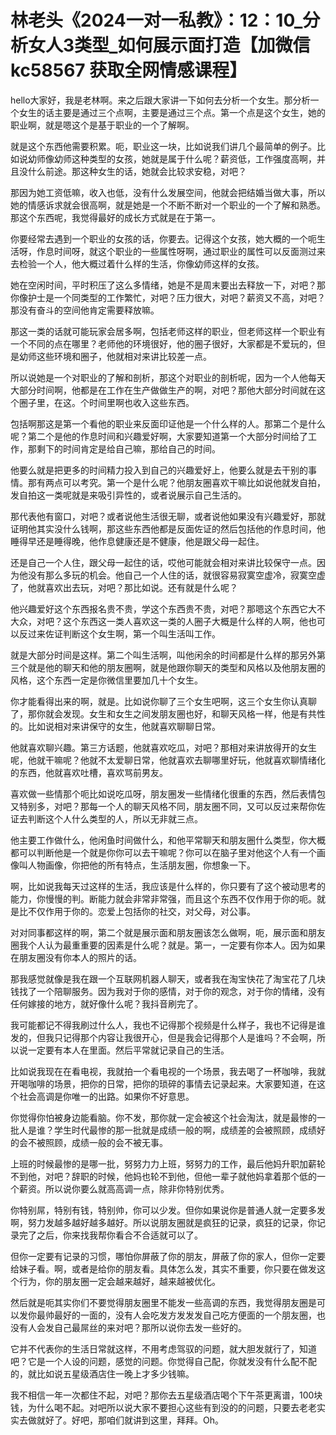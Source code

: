 # 林老头《2024一对一私教》：12：10_分析女人3类型_如何展示面打造【加微信 kc58567 获取全网情感课程】

hello大家好，我是老林啊。来之后跟大家讲一下如何去分析一个女生。那分析一个女生的话主要是通过三个点啊，主要是通过三个点。第一个点是这个女生，她的职业啊，就是嗯这个是基于职业的一个了解啊。

就是这个东西他需要积累。呃，职业这一块，比如说我们讲几个最简单的例子。比如说幼师像幼师这种类型的女孩，她就是属于什么呢？薪资低，工作强度高啊，并且没什么前途。那这种女生的话，她就会比较求安稳，对吧？

那因为她工资低嘛，收入也低，没有什么发展空间，他就会把结婚当做大事，所以她的情感诉求就会很高啊，就是她是一个不断不断对一个职业的一个了解和熟悉。那这个东西呢，我觉得最好的成长方式就是在于第一。

你要经常去遇到一个职业的女孩的话，你要去。记得这个女孩，她大概的一个呃生活呀，作息时间呀，就这个职业的一些属性呀啊，通过职业的属性可以反面测过来去检验一个人，他大概过着什么样的生活，你像幼师这样的女孩。

她在空闲时间，平时积压了这么多情绪，她是不是周末要出去释放一下，对吧？那你像护士是一个同类型的工作繁忙，对吧？压力很大，对吧？薪资又不高，对吧？那没有奋斗的空间他肯定需要释放嘛。

那这一类的话就可能玩家会居多啊，包括老师这样的职业，但老师这样一个职业有一个不同的点在哪里？老师他的环境很好，他的圈子很好，大家都是不爱玩的，但是幼师这些环境和圈子，他就相对来讲比较差一点。

所以说她是一个对职业的了解和剖析，那这个对职业的剖析呢，因为一个人他每天大部分时间啊，他都是在工作在生产做做生产的啊，对吧？那他大部分时间就在这个圈子里，在这。个时间里啊也收入这些东西。

包括啊那这是第一个看他的职业来反面印证他是一个什么样的人。那第二个是什么呢？第二个是他的作息时间和兴趣爱好啊，大家要知道第一个大部分时间给了工作，那剩下的时间肯定是给自己嘛，那给自己的时间。

他要么就是把更多的时间精力投入到自己的兴趣爱好上，他要么就是去干别的事情。那有两点可以考究。第一个是什么呢？他朋友圈喜欢干嘛比如说他就发自拍，发自拍这一类呢就是来吸引异性的，或者说展示自己生活的。

那代表他有窗口，对吧？或者说他生活很无聊，或者说他如果没有兴趣爱好，那就证明他其实没什么钱啊，那这些东西他都是反面佐证的然后包括他的作息时间，他睡得早还是睡得晚，他作息健康还是不健康，他是跟父母一起住。

还是自己一个人住，跟父母一起住的话，哎他可能就会相对来讲比较保守一点。因为他没有那么多玩的机会。他自己一个人住的话，就很容易寂寞空虚冷，寂寞空虚了，他就喜欢出去玩，对吧？那比如说。还有就是什么呢？

他兴趣爱好这个东西报名贵不贵，学这个东西贵不贵，对吧？那嗯这个东西它大不大众，对吧？这个东西这一类人喜欢这一类的人圈子大概是什么样的人啊，他也可以反过来佐证判断这个女生啊，第一个叫生活叫工作。

就是大部分时间是这样。第二个叫生活啊，叫他闲余的时间都是什么样的那另外第三个就是他的聊天和他的朋友圈啊，就是他跟你聊天的类型和风格以及他朋友圈的风格，这个东西一定是你微信里要加几十个女生。

你才能看得出来的啊，就是。比如说你聊了三个女生吧啊，这三个女生你认真聊了，那你就会发现。女生和女生之间发朋友圈也好，和聊天风格一样，他是有共性的。比如说相对来讲保守的女生，他就喜欢聊聊日常。

他就喜欢聊兴趣。第三方话题，他就喜欢吃瓜，对吧？那相对来讲放得开的女生呢，他就干嘛呢？他就不太爱聊日常，他就喜欢去聊哪里好玩，他就喜欢聊情绪化的东西，他就喜欢吐槽，喜欢骂前男友。

喜欢做一些情那个呃比如说吃瓜呀，朋友圈发一些情绪化很重的东西，然后表情包又特别多，对吧？那每一个人的聊天风格不同，朋友圈不同，又可以反过来帮你佐证去判断这个人什么类型的人，所以无非就三点。

他主要工作做什么，他闲鱼时间做什么，和他平常聊天和朋友圈什么类型，你大概都可以判断他是一个就是你你可以去干嘛呢？你可以在脑子里对他这个人有一个画像叫人物画像，你把他的所有特点，生活朋友圈，你想象一下。

啊，比如说我每天过这样的生活，我应该是什么样的，你只要有了这个被动思考的能力，你慢慢的判。断能力就会非常非常强，而且这个东西不仅作用于你的呃。就是比不仅作用于你的。恋爱上包括你的社交，对父母，对公事。

对对同事都这样的啊，第二个就是展示面和朋友圈该怎么做啊，呃，展示面和朋友圈我个人认为最重重要的因素是什么呢？就是。第一，一定要有你本人。因为如果在朋友圈没有你本人的照片的话。

那我感觉就像是我在跟一个互联网机器人聊天，或者我在淘宝快花了淘宝花了几块钱找了一个陪聊服务。因为我对于你的感情，对于你的观念，对于你的情绪，没有任何嫁接的地方，就好像什么呢？我抖音刷完了。

我可能都记不得我刷过什么人，我也不记得那个视频是什么样子，我也不记得是谁发的，但我只记得那个内容让我很开心，但是我会记得那个人是谁吗？不会啊，所以说一定要有本人在里面。然后平常就记录自己的生活。

比如说我现在在看电视，我就拍一个看电视的一个场景，我去喝了一杯咖啡，我就开喝咖啡的场景，把你的日常，把你的琐碎的事情去记录起来。大家要知道，在这个社会高调是你唯一的出路。如果你不好意思。

你觉得你怕被身边能看脑。你不发，那你就一定会被这个社会淘汰，就是最惨的一批人是谁？学生时代最惨的那一批就是成绩一般的啊，成绩差的会被照顾，成绩好的会不被照顾，成绩一般的会不被无事。

上班的时候最惨的是哪一批，努努力力上班，努努力的工作，最后他妈升职加薪轮不到他，对吧？辞职的时候，他妈也轮不到他，但他一辈子就他妈拿着那个低的一个薪资。所以说你要么就高高调一点，除非你特别优秀。

你特别屌，特别有钱，特别帅，你可以少发。但你如果说你是普通人就一定要多发啊，努力发越多越好越多越好。所以说朋友圈就是疯狂的记录，疯狂的记录，你记录完了之后，你来找我帮你看合不合适就可以了。

但你一定要有记录的习惯，哪怕你屏蔽了你的朋友，屏蔽了你的家人，但你一定要给妹子看。啊，或者是给你的朋友看。具体怎么发，其实不重要，你只要在做发这个行为，你的朋友圈一定会越来越好，越来越被优化。

然后就是呃其实你们不要觉得朋友圈里不能发一些高调的东西，我觉得朋友圈是可以发你最帅最好的一面的，没有人会吃发方发发发自己吃方便面的一个朋友圈，也没有人会发自己最屌丝的来对吧？那所以说你去发一些好的。

它并不代表你的生活日常就这样，不用考虑驾驭的问题，就大胆发就行了，知道吧？它是一个人设的问题，感觉的问题。你觉得自己配，你就发没有什么配不配的，就比如说五星级酒店住一晚上才多少钱嘛。

我不相信一年一次都住不起，对吧？那你去五星级酒店喝个下午茶更离谱，100块钱，为什么喝不起。对吧所以说大家不要担心这些有到没的的问题，只要去老老实实去做就好了。好吧，那咱们就讲到这里，拜拜。Oh。

